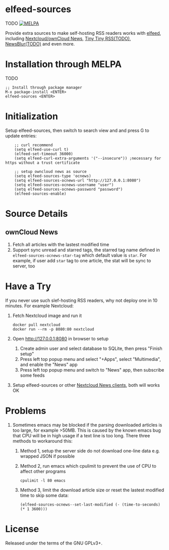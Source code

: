 elfeed-sources
==============
TODO [![MELPA](http://melpa.org/packages/elfeed-sources-badge.svg)](http://melpa.org/#/elfeed-sources)

Provide extra sources to make self-hosting RSS readers works
with [elfeed](https://github.com/skeeto/elfeed),
including
[Nextcloud/ownCloud News](https://nextcloud.com/),
[Tiny Tiny RSS(TODO)](https://tt-rss.org/fox/tt-rss),
[NewsBlur(TODO)](https://newsblur.com/) and even more.

# Installation through MELPA
TODO

    ;; Install through package manager
    M-x package-install <ENTER>
    elfeed-sources <ENTER>

# Initialization
Setup elfeed-sources, then switch to search view and and press G to update entries:

        ;; curl recommend
        (setq elfeed-use-curl t)
        (elfeed-set-timeout 36000)
        (setq elfeed-curl-extra-arguments '("--insecure")) ;necessary for https without a trust certificate

        ;; setup owncloud news as source
        (setq elfeed-sources-type 'ocnews)
        (setq elfeed-sources-ocnews-url "http://127.0.0.1:8080")
        (setq elfeed-sources-ocnews-username "user")
        (setq elfeed-sources-ocnews-password "password")
        (elfeed-sources-enable)

# Source Details
## ownCloud News
1. Fetch all articles with the lastest modified time
1. Support sync unread and starred tags, the starred tag name defined
   in `elfeed-sources-ocnews-star-tag` which default value is
   `star`. For example, if user add `star` tag to one article, the
   stat will be sync to server, too

# Have a Try
If you never use such slef-hosting RSS readers, why not deploy one in 10 minutes. For
example Nextcloud:

1.  Fetch Nextcloud image and run it

        docker pull nextcloud
        docker run --rm -p 8080:80 nextcloud

2.  Open <http://127.0.0.1:8080> in browser to setup
    1.  Create admin user and select database to SQLite, then press "Finish setup"
    2.  Press left top popup menu and select "+Apps", select
        "Multimedia", and enable the "News" app
    3.  Press left top popup menu and switch to "News" app, then
        subscribe some feeds

3.  Setup elfeed-sources or
    other
    [Nextcloud News clients](https://github.com/owncloud/News-Android-App),
    both will works OK

# Problems
1. Sometimes emacs may be blocked if the parsing downloaded articles
   is too large, for example >50MB. This is caused by the known emacs
   bug that CPU will be in high usage if a text line is too
   long. There three methods to workaround this:
   1. Method 1, setup the server side do not download one-line data
      e.g. wrapped JSON if possible
   2. Method 2, run emacs which cpulimit to prevent the use of CPU to
      affect other programs

          cpulimit -l 80 emacs

   3. Method 3, limit the download article size or reset the lastest
      modified time to skip some data:

          (elfeed-sources-ocnews--set-last-modified (- (time-to-seconds) (* 1 3600)))

# License

Released under the terms of the GNU GPLv3+.
